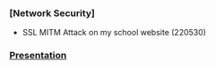 ### [Network Security]
- SSL MITM Attack on my school website (220530)

### [Presentation](http://cms.tukorea.ac.kr/em/62811f9c1dc7d)
